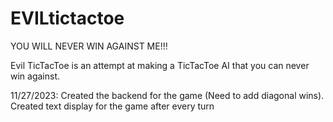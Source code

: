 # EVILtictactoe
YOU WILL NEVER WIN AGAINST ME!!!

Evil TicTacToe is an attempt at making a TicTacToe AI that you can never win against.

11/27/2023:
Created the backend for the game (Need to add diagonal wins).
Created text display for the game after every turn
